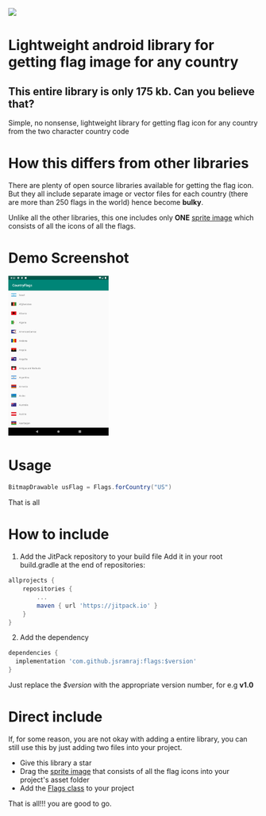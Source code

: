 [![](https://jitpack.io/v/jsramraj/flags.svg)](https://jitpack.io/#jsramraj/flags)

# Lightweight android library for getting flag image for any country
## This entire library is only **175 kb**. Can you believe that?
Simple, no nonsense, lightweight library for getting flag icon for any country from the two character country code


# How this differs from other libraries
There are plenty of open source libraries available for getting the flag icon. 
But they all include separate image or vector files for each country (there are more than 250 flags in the world) hence become **bulky**.

Unlike all the other libraries, this one includes only **ONE** 
[sprite image](https://github.com/jsramraj/flags/raw/master/flags/src/main/res/drawable/all_flags.png)
which consists of all the icons of
all the flags.

# Demo Screenshot
<img src="./demo/flags.png" width="40%">

# Usage
```java
BitmapDrawable usFlag = Flags.forCountry("US")
```
That is all

# How to include
1. Add the JitPack repository to your build file
Add it in your root build.gradle at the end of repositories:
```groovy
allprojects {
	repositories {
		...
		maven { url 'https://jitpack.io' }
	}
}
```
2. Add the dependency
```groovy
dependencies {
  implementation 'com.github.jsramraj:flags:$version'
}
```
Just replace the *$version* with the appropriate version number, for e.g **v1.0**

# Direct include
If, for some reason, you are not okay with adding a entire library, you can still use this by just adding two files into your project.

* Give this library a star
* Drag the [sprite image](https://github.com/jsramraj/flags/raw/master/flags/src/main/res/drawable/all_flags.png) that consists of all the flag icons into your project's asset folder
* Add the [Flags class](https://github.com/jsramraj/flags/blob/master/flags/src/main/java/com/jsramraj/flags/Flags.java) to your project

That is all!!! you are good to go. 


